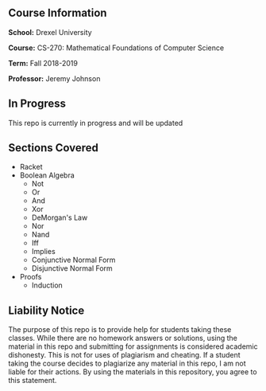 ## Course Information

**School:** Drexel University

**Course:** CS-270: Mathematical Foundations of Computer Science

**Term:** Fall 2018-2019

**Professor:** Jeremy Johnson

## In Progress
This repo is currently in progress and will be updated

## Sections Covered
- Racket
- Boolean Algebra
	- Not
	- Or
	- And
	- Xor
	- DeMorgan's Law
	- Nor
	- Nand
	- Iff
	- Implies
	- Conjunctive Normal Form
	- Disjunctive Normal Form
- Proofs
	- Induction

## Liability Notice
The purpose of this repo is to provide help for students taking these classes. 
While there are no homework answers or solutions, 
using the material in this repo and submitting for assignments is considered academic dishonesty. 
This is not for uses of plagiarism and cheating. 
If a student taking the course decides to plagiarize any material in this repo, 
I am not liable for their actions. 
By using the materials in this repository, you agree to this statement.
